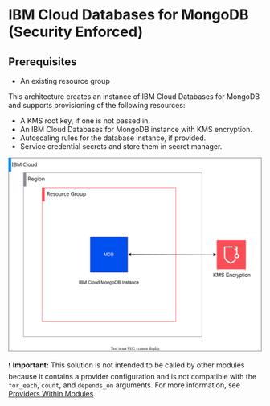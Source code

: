 # IBM Cloud Databases for MongoDB (Security Enforced)

## Prerequisites
- An existing resource group

This architecture creates an instance of IBM Cloud Databases for MongoDB and supports provisioning of the following resources:

- A KMS root key, if one is not passed in.
- An IBM Cloud Databases for MongoDB instance with KMS encryption.
- Autoscaling rules for the database instance, if provided.
- Service credential secrets and store them in secret manager.

![fscloud-mongodb](../../reference-architecture/deployable-architecture-mongodb.svg)

:exclamation: **Important:** This solution is not intended to be called by other modules because it contains a provider configuration and is not compatible with the `for_each`, `count`, and `depends_on` arguments. For more information, see [Providers Within Modules](https://developer.hashicorp.com/terraform/language/modules/develop/providers).
